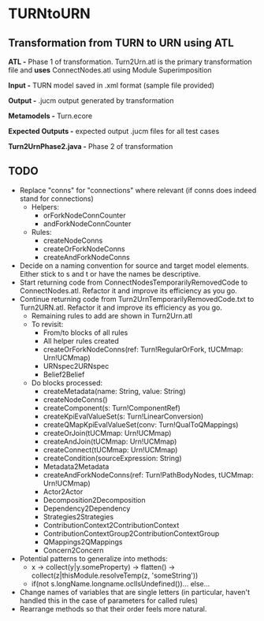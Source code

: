 # TURNtoURN

## Transformation from TURN to URN using ATL
  
**ATL -** Phase 1 of transformation. Turn2Urn.atl is the primary transformation file and **uses** ConnectNodes.atl using Module Superimposition  
  
**Input -** TURN model saved in .xml format (sample file provided)  
  
**Output -** .jucm output generated by transformation  
  
**Metamodels -** Turn.ecore    
  
**Expected Outputs -** expected output .jucm files for all test cases  
  
**Turn2UrnPhase2.java -** Phase 2 of transformation 

## TODO
* Replace "conns" for "connections" where relevant (if conns does indeed stand for connections)
	* Helpers:
		* orForkNodeConnCounter
		* andForkNodeConnCounter
	* Rules:
		* createNodeConns
		* createOrForkNodeConns
		* createAndForkNodeConns
* Decide on a naming convention for source and target model elements. Either stick to s and t or have the names be descriptive.
* Start returning code from ConnectNodesTemporarilyRemovedCode to ConnectNodes.atl. Refactor it and improve its efficiency as you go.
* Continue returning code from Turn2UrnTemporarilyRemovedCode.txt to Turn2URN.atl. Refactor it and improve its efficiency as you go.
	* Remaining rules to add are shown in Turn2Urn.atl
	* To revisit:
		* From/to blocks of all rules
		* All helper rules created
		* createOrForkNodeConns(ref: Turn!RegularOrFork,  tUCMmap: Urn!UCMmap)
		* URNspec2URNspec
		* Belief2Belief
	* Do blocks processed:
		* createMetadata(name: String, value: String)
		* createNodeConns()
		* createComponent(s: Turn!ComponentRef)
		* createKpiEvalValueSet(s: Turn!LinearConversion)
		* createQMapKpiEvalValueSet(conv: Turn!QualToQMappings)
		* createOrJoin(tUCMmap: Urn!UCMmap)
		* createAndJoin(tUCMmap: Urn!UCMmap)
		* createConnect(tUCMmap: Urn!UCMmap)
		* createCondition(sourceExpression: String)
		* Metadata2Metadata
		* createAndForkNodeConns(ref: Turn!PathBodyNodes,  tUCMmap: Urn!UCMmap)
		* Actor2Actor
		* Decomposition2Decomposition
		* Dependency2Dependency
		* Strategies2Strategies
		* ContributionContext2ContributionContext
		* ContributionContextGroup2ContributionContextGroup
		* QMappings2QMappings
		* Concern2Concern
* Potential patterns to generalize into methods:
	* x -> collect(y|y.someProperty) -> flatten() -> collect(z|thisModule.resolveTemp(z, 'someString'))
	* if(not s.longName.longname.oclIsUndefined())... else...
* Change names of variables that are single letters (in particular, haven't handled this in the case of parameters for called rules)
* Rearrange methods so that their order feels more natural.